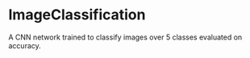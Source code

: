 # ImageClassification
A CNN network trained to classify images over 5 classes evaluated on accuracy.
